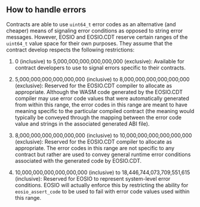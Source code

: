## How to handle errors

Contracts are able to use `uint64_t` error codes as an alternative (and cheaper) means of signaling error conditions as opposed to string error messages. However, EOSIO and EOSIO.CDT reserve certain ranges of the `uint64_t` value space for their own purposes. They assume that the contract develop respects the following restrictions:

1. 0 (inclusive) to 5,000,000,000,000,000,000 (exclusive): Available for contract developers to use to signal errors specific to their contracts.

2. 5,000,000,000,000,000,000 (inclusive) to 8,000,000,000,000,000,000 (exclusive): Reserved for the EOSIO.CDT compiler to allocate as appropriate. Although the WASM code generated by the EOSIO.CDT compiler may use error code values that were automatically generated from within this range, the error codes in this range are meant to have meaning specific to the particular compiled contract (the meaning would typically be conveyed through the mapping between the error code value and strings in the associated generated ABI file).

3. 8,000,000,000,000,000,000 (inclusive) to 10,000,000,000,000,000,000 (exclusive): Reserved for the EOSIO.CDT compiler to allocate as appropriate. The error codes in this range are not specific to any contract but rather are used to convey general runtime error conditions associated with the generated code by EOSIO.CDT.

4. 10,000,000,000,000,000,000 (inclusive) to 18,446,744,073,709,551,615 (inclusive): Reserved for EOSIO to represent system-level error conditions. EOSIO will actually enforce this by restricting the ability for `eosio_assert_code` to be used to fail with error code values used within this range.